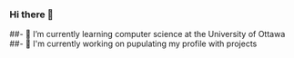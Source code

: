 ### Hi there 👋
##- 🌱 I’m currently learning computer science at the University of Ottawa
##- 💬 I'm currently working on pupulating my profile with projects

<!--
**eelbe029/eelbe029** is a ✨ _special_ ✨ repository because its `README.md` (this file) appears on your GitHub profile.

Here are some ideas to get you started:

- 🌱 I’m currently learning computer science at the University of Ottawa
- 💬 I'm currently working on pupulating my profile with projects
-->
